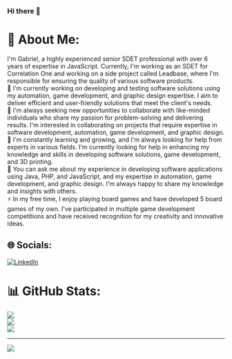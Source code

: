 ### Hi there 👋

<!--
**Matoro17/Matoro17** is a ✨ _special_ ✨ repository because its `README.md` (this file) appears on your GitHub profile.

Here are some ideas to get you started:

- 🔭 I’m currently working on ...
- 🌱 I’m currently learning ...
- 👯 I’m looking to collaborate on ...
- 🤔 I’m looking for help with ...
- 💬 Ask me about ...
- 📫 How to reach me: ...
- 😄 Pronouns: ...
- ⚡ Fun fact: ...
-->
# 💫 About Me:
I'm Gabriel, a highly experienced senior SDET professional with over 6 years of expertise in JavaScript. Currently, I'm working as an SDET for Correlation One and working on a side project called Leadbase, where I'm responsible for ensuring the quality of various software products.<br> 🔭 I'm currently working on developing and testing software solutions using my automation, game development, and graphic design expertise. I aim to deliver efficient and user-friendly solutions that meet the client's needs.<br> 🌱 I'm always seeking new opportunities to collaborate with like-minded individuals who share my passion for problem-solving and delivering results. I'm interested in collaborating on projects that require expertise in software development, automation, game development, and graphic design.<br> 🌱 I'm constantly learning and growing, and I'm always looking for help from experts in various fields. I'm currently looking for help in enhancing my knowledge and skills in developing software solutions, game development, and 3D printing.<br> 💬 You can ask me about my experience in developing software applications using Java, PHP, and JavaScript, and my expertise in automation, game development, and graphic design. I'm always happy to share my knowledge and insights with others.<br> ⚡ In my free time, I enjoy playing board games and have developed 5 board games of my own. I've participated in multiple game development competitions and have received recognition for my creativity and innovative ideas.


## 🌐 Socials:
[![LinkedIn](https://img.shields.io/badge/LinkedIn-%230077B5.svg?logo=linkedin&logoColor=white)](https://linkedin.com/in/https://www.linkedin.com/in/gabriel-silva-de-azevedo-260259163/) 


# 📊 GitHub Stats:
![](https://github-readme-stats.vercel.app/api?username=Matoro17&theme=default&hide_border=true&include_all_commits=false&count_private=true)<br/>
![](https://github-readme-streak-stats.herokuapp.com/?user=Matoro17&theme=default&hide_border=true)<br/>
![](https://github-readme-stats.vercel.app/api/top-langs/?username=Matoro17&theme=default&hide_border=true&include_all_commits=false&count_private=true&layout=compact)

---
[![](https://visitcount.itsvg.in/api?id=Matoro17&icon=7&color=9)](https://visitcount.itsvg.in)

<!-- Proudly created with GPRM ( https://gprm.itsvg.in ) -->
